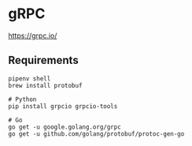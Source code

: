# gRPC

https://grpc.io/
## Requirements

```
pipenv shell
brew install protobuf

# Python
pip install grpcio grpcio-tools

# Go
go get -u google.golang.org/grpc
go get -u github.com/golang/protobuf/protoc-gen-go



```
